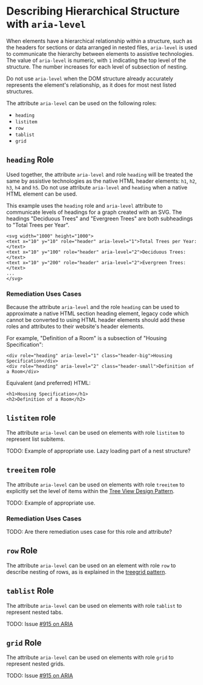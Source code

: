 # Describing Hierarchical Structure with `aria-level`

When elements have a hierarchical relationship within a structure, such as the headers for sections or data arranged in nested files, `aria-level` is used to communicate the hierarchy between elements to assistive technologies. The value of `aria-level` is numeric, with `1` indicating the top level of the structure. The number increases for each level of subsection of nesting.

Do not use `aria-level` when the DOM structure already accurately represents the element's relationship, as it does for most nest listed structures.

The attribute `aria-level` can be used on the following roles:
* `heading`
* `listitem`
* `row`
* `tablist`
* `grid`

## `heading` Role

Used together, the attribute `aria-level` and role `heading` will be treated the same by assistive technologies as the native HTML header elements: `h1`, `h2`, `h3`, `h4` and `h5`. Do not use attribute `aria-level` and `heading` when a native HTML element can be used.

This example uses the `heading` role and `aria-level` attribute to communicate levels of headings for a graph created with an SVG. The headings "Deciduous Trees" and "Evergreen Trees" are both subheadings to "Total Trees per Year".

```
<svg width="1000" height="1000">
<text x="10" y="10" role="header" aria-level="1">Total Trees per Year:</text>
<text x="10" y="100" role="header" aria-level="2">Deciduous Trees:</text>
<text x="10" y="200" role="header" aria-level="2">Evergreen Trees:</text>
...
</svg>
```

### Remediation Uses Cases

Because the attribute `aria-level` and the role `heading` can be used to approximate a native HTML section heading element, legacy code which cannot be converted to using HTML header elements should add these roles and attributes to their website's header elements.

For example, "Definition of a Room" is a subsection of "Housing Specification":

```
<div role="heading" aria-level="1" class="header-big">Housing Specification</div>
<div role="heading" aria-level="2" class="header-small">Definition of a Room</div>
```

Equivalent (and preferred) HTML:

```
<h1>Housing Specification</h1>
<h2>Definition of a Room</h2>
```

## `listitem` role

The attribute `aria-level` can be used on elements with role `listitem` to represent list subitems.

TODO: Example of appropriate use. Lazy loading part of a nest structure?

## `treeitem` role

The attribute `aria-level` can be used on elements with role `treeitem` to explicitly set the level of items within the [Tree View Design Pattern](https://www.w3.org/TR/wai-aria-practices-1.1/#TreeView).

TODO: Example of appropriate use.

### Remediation Uses Cases

TODO: Are there remediation uses case for this role and attribute?

## `row` Role

The attribute `aria-level` can be used on an element with role `row` to describe nesting of rows, as is explained in the [treegrid pattern](https://www.w3.org/TR/wai-aria-practices-1.1/#treegrid). 

## `tablist` Role

The attribute `aria-level` can be used on elements with role `tablist` to represent nested tabs.

TODO: Issue [#915 on ARIA](https://github.com/w3c/aria/issues/915)

## `grid` Role

The attribute `aria-level` can be used on elements with role `grid` to represent nested grids.

TODO: Issue [#915 on ARIA](https://github.com/w3c/aria/issues/915)

